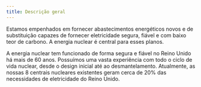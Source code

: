 ```yaml
---
title: Descrição geral
---
```

Estamos empenhados em fornecer abastecimentos energéticos novos e de substituição capazes de fornecer eletricidade segura, fiável e com baixo teor de carbono. A energia nuclear é central para esses planos. 

A energia nuclear tem funcionado de forma segura e fiável no Reino Unido há mais de 60 anos. Possuímos uma vasta experiência com todo o ciclo de vida nuclear, desde o design inicial até ao desmantelamento. Atualmente, as nossas 8 centrais nucleares existentes geram cerca de 20% das necessidades de eletricidade do Reino Unido. 